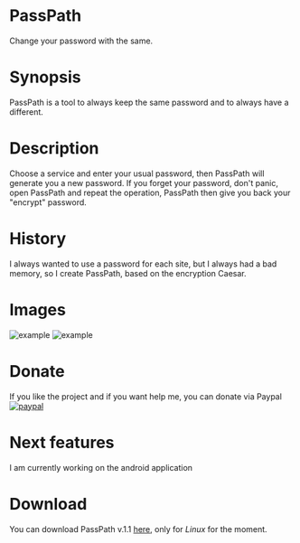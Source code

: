 # PassPath
Change your password with the same.
# Synopsis
PassPath is a tool to always keep the same password and to always have a different.
# Description
Choose a service and enter your usual password, then PassPath will generate you a new password.
If you forget your password, don't panic, open PassPath and repeat the operation, PassPath then give you back your "encrypt" password.
# History
I always wanted to use a password for each site, but I always had a bad memory, so I create PassPath, based on the encryption Caesar.
# Images
![example](http://i.imgur.com/HeLfSWJ.png)
![example](http://i.imgur.com/HKK3TwK.png)
# Donate
If you like the project and if you want help me, you can donate via Paypal
[![paypal](https://www.paypalobjects.com/fr_FR/FR/i/btn/btn_donate_SM.gif)](https://www.paypal.me/R3J3CT3D)
# Next features
I am currently working on the android application
# Download
You can download PassPath v.1.1 [here](https://github.com/R3J3CT3D/PassPath/releases), only for *Linux* for the moment.
